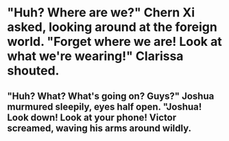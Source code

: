   # "Huh? Where are we?" Chern Xi asked, looking around at the foreign world. "Forget where we are! Look at what we're wearing!" Clarissa shouted. 
  ## "Huh? What? What's going on? Guys?" Joshua murmured sleepily, eyes half open. "Joshua! Look down! Look at your phone! Victor screamed, waving his arms around wildly.
